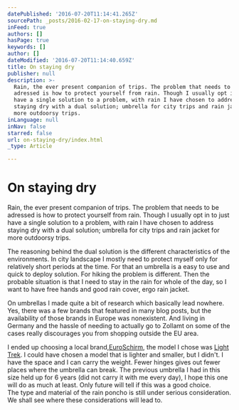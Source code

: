 ```yaml
---
datePublished: '2016-07-20T11:14:41.265Z'
sourcePath: _posts/2016-02-17-on-staying-dry.md
inFeed: true
authors: []
hasPage: true
keywords: []
author: []
dateModified: '2016-07-20T11:14:40.659Z'
title: On staying dry
publisher: null
description: >-
  Rain, the ever present companion of trips. The problem that needs to be
  adressed is how to protect yourself from rain. Though I usually opt in to just
  have a single solution to a problem, with rain I have chosen to address
  staying dry with a dual solution; umbrella for city trips and rain jacket for
  more outdoorsy trips.
inLanguage: null
inNav: false
starred: false
url: on-staying-dry/index.html
_type: Article

---
```

# On staying dry

Rain, the ever present companion of trips. The problem that needs to be adressed is how to protect yourself from rain. Though I usually opt in to just have a single solution to a problem, with rain I have chosen to address staying dry with a dual solution; umbrella for city trips and rain jacket for more outdoorsy trips.

The reasoning behind the dual solution is the different characteristics of the environments. In city landscape I mostly need to protect myself only for relatively short periods at the time. For that an umbrella is a easy to use and quick to deploy solution. For hiking the problem is different. Then the probable situation is that I need to stay in the rain for whole of the day, so I want to have free hands and good rain cover, ergo rain jacket.

On umbrellas I made quite a bit of research which basically lead nowhere. Yes, there was a few brands that featured in many blog posts, but the availability of those brands in Europe was nonexistent. And living in Germany and the hassle of needing to actually go to Zollamt on some of the cases really discourages you from shopping outside the EU area.

I ended up choosing a local brand,[EuroSchirm][0], the model I chose was [Light Trek][1]. I could have chosen a model that is lighter and smaller, but I didn't. I have the space and I can carry the weight. Fewer hinges gives out fewer places where the umbrella can break. The previous umbrella I had in this size held up for 6 years (did not carry it with me every day), I hope this one will do as much at least. Only future will tell if this was a good choice.  
The type and material of the rain poncho is still under serious consideration. We shall see where these considerations will lead to.

[0]: http://www.euroschirm.com/
[1]: http://www.euroschirm.com/schirm/LightTrek/index.cgi